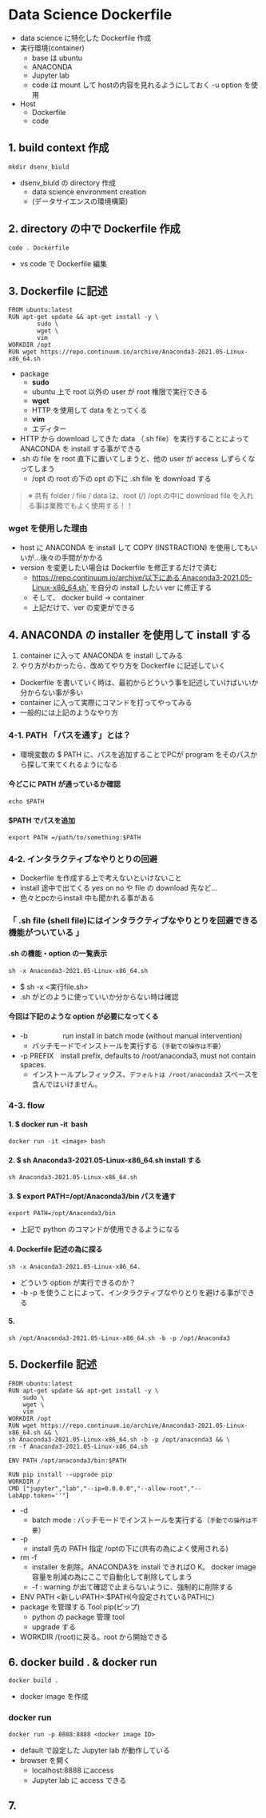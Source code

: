 # Data Science Dockerfile
- data science に特化した Dockerfile 作成
- 実行環境(container)
  - base は ubuntu
  - ANACONDA
  - Jupyter lab
  - code は mount して hostの内容を見れるようにしておく -u option を使用
- Host
  - Dockerfile
  - code
## 1. build context 作成
    mkdir dsenv_biuld
- dsenv_biuld の directory 作成
  - data science environment creation
  - (データサイエンスの環境構築)
## 2. directory の中で Dockerfile 作成
    code . Dockerfile
- vs code で Dockerfile 編集
## 3. Dockerfile に記述
    FROM ubuntu:latest
    RUN apt-get update && apt-get install -y \
            sudo \
            wget \
            vim
    WORKDIR /opt
    RUN wget https://repo.continuum.io/archive/Anaconda3-2021.05-Linux-x86_64.sh
- package
  - **sudo**
  - ubuntu 上で root 以外の user が root 権限で実行できる
  - **wget**
  - HTTP を使用して data をとってくる
  - **vim**
  - エディター
- HTTP から download してきた data （.sh file）を実行することによって ANACONDA を install する事ができる
- .sh の file を root 直下に置いてしまうと、他の user が access しずらくなってしまう
  - /opt の root の下の opt の下に .sh file を download する
> ※ 共有 folder / file / data は、root (/) /opt の中に download file を入れる事は業務でもよく使用する！！
### wget を使用した理由
- host に ANACONDA を install して COPY (INSTRACTION) を使用してもいいが…後々の手間がかかる
- version を変更したい場合は Dockerfile を修正するだけで済む
  - https://repo.continuum.io/archive/以下にある`Anaconda3-2021.05-Linux-x86_64.sh` を自分の install したい ver に修正する
  - そして、 docker build → container
  - 上記だけで、ver の変更ができる
## 4. ANACONDA の installer を使用して install する
1. container に入って ANACONDA を install してみる
2. やり方がわかったら、改めてやり方を Dockerfile に記述していく
- Dockerfile を書いていく時は、最初からどういう事を記述していけばいいか分からない事が多い
- container に入って実際にコマンドを打ってやってみる
- 一般的には上記のようなやり方
### 4-1. PATH 「パスを通す」とは？
- 環境変数の $ PATH に、パスを追加することでPCが program をそのパスから探して来てくれるようになる
#### 今どこに PATH が通っているか確認
    echo $PATH
#### $PATH でパスを追加
    export PATH =/path/to/something:$PATH

### 4-2. インタラクティブなやりとりの回避
- Dockerfile を作成する上で考えないといけないこと
- install 途中で出てくる yes on no や file の download 先など...
- 色々とpcからinstall 中も聞かれる事がある
### 「 **.sh file (shell file)にはインタラクティブなやりとりを回避できる機能がついている** 」
#### .sh の機能・option の一覧表示
    sh -x Anaconda3-2021.05-Linux-x86_64.sh
- $ sh -x <実行file.sh>
- .sh がどのように使っていいか分からない時は確認
#### 今回は下記のような option が必要になってくる
- -b　　　　　run install in batch mode (without manual intervention)
  - バッチモードでインストールを実行する（`手動での操作は不要`）
- -p PREFIX　install prefix, defaults to /root/anaconda3, must not contain spaces.
  - インストールプレフィックス、`デフォルトは /root/anaconda3` スペースを含んではいけません。
### 4-3. flow
#### 1. $ docker run -it <image> bash
    docker run -it <image> bash
#### 2. $ sh Anaconda3-2021.05-Linux-x86_64.sh install する
    sh Anaconda3-2021.05-Linux-x86_64.sh
#### 3. $ export PATH=/opt/Anaconda3/bin パスを通す
    export PATH=/opt/Anaconda3/bin
- 上記で python のコマンドが使用できるようになる
#### 4. Dockerfile 記述の為に探る
    sh -x Anaconda3-2021.05-Linux-x86_64.
- どういう option が実行できるのか？
- -b -p を使うことによって、インタラクティブなやりとりを避ける事ができる
#### 5.
    sh /opt/Anaconda3-2021.05-Linux-x86_64.sh -b -p /opt/Anaconda3
## 5. Dockerfile 記述
    FROM ubuntu:latest
    RUN apt-get update && apt-get install -y \
        sudo \
        wget \
        vim
    WORKDIR /opt
    RUN wget https://repo.continuum.io/archive/Anaconda3-2021.05-Linux-x86_64.sh && \
    sh Anaconda3-2021.05-Linux-x86_64.sh -b -p /opt/anaconda3 && \
    rm -f Anaconda3-2021.05-Linux-x86_64.sh

    ENV PATH /opt/anaconda3/bin:$PATH

    RUN pip install --upgrade pip
    WORKDIR /
    CMD ["jupyter","lab","--ip=0.0.0.0","--allow-root","--LabApp.token=''"]
- -d
  - batch mode : バッチモードでインストールを実行する（`手動での操作は不要`）
- -p
  - install 先の PATH 指定 /optの下に(共有の為によく使用される)
- rm -f
  - installer を削除。ANACONDA3を install できればO K。 docker image 容量を削減の為にここで自動化して削除してしまう
  - -f : warning が出て確認で止まらないように、強制的に削除する
- ENV PATH <新しいPATH>:$PATH(今設定されているPATHに)
- package を管理する Tool pip(ピップ)
  - python の package 管理 tool
  - upgrade する
- WORKDIR /(root)に戻る。root から開始できる
## 6. docker build . & docker run
    docker build .
- docker image を作成
### docker run
    docker run -p 8888:8888 <docker image ID>
- default で設定した Jupyter lab が動作している
- browser を開く
  - localhost:8888 にaccess
  - Jupyter lab に access できる
## 7.
